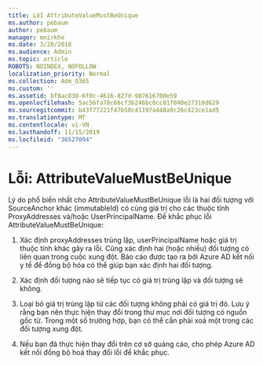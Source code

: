 ```yaml
---
title: Lỗi AttributeValueMustBeUnique
ms.author: pebaum
author: pebaum
manager: mnirkhe
ms.date: 3/20/2018
ms.audience: Admin
ms.topic: article
ROBOTS: NOINDEX, NOFOLLOW
localization_priority: Normal
ms.collection: Adm_O365
ms.custom: ''
ms.assetid: bf8ac830-6f0c-4616-827d-987616700e59
ms.openlocfilehash: 5ac56fa78c66cf3b246bc0cc01f040e27310d629
ms.sourcegitcommit: b43f77221f47b50c41197a448a9c26c423ce1ad5
ms.translationtype: MT
ms.contentlocale: vi-VN
ms.lasthandoff: 11/15/2019
ms.locfileid: "36527094"
---
```

# <a name="error-attributevaluemustbeunique"></a>Lỗi: AttributeValueMustBeUnique

Lý do phổ biến nhất cho AttributeValueMustBeUnique lỗi là hai đối tượng với SourceAnchor khác (immutableId) có cùng giá trị cho các thuộc tính ProxyAddresses và/hoặc UserPrincipalName. Để khắc phục lỗi AttributeValueMustBeUnique:
  
1. Xác định proxyAddresses trùng lặp, userPrincipalName hoặc giá trị thuộc tính khác gây ra lỗi. Cũng xác định hai (hoặc nhiều) đối tượng có liên quan trong cuộc xung đột. Báo cáo được tạo ra bởi Azure AD kết nối y tế để đồng bộ hóa có thể giúp bạn xác định hai đối tượng.
    
2. Xác định đối tượng nào sẽ tiếp tục có giá trị trùng lặp và đối tượng sẽ không.
    
3. Loại bỏ giá trị trùng lặp từ các đối tượng không phải có giá trị đó. Lưu ý rằng bạn nên thực hiện thay đổi trong thư mục nơi đối tượng có nguồn gốc từ. Trong một số trường hợp, bạn có thể cần phải xoá một trong các đối tượng xung đột.
    
4. Nếu bạn đã thực hiện thay đổi trên cơ sở quảng cáo, cho phép Azure AD kết nối đồng bộ hoá thay đổi lỗi để khắc phục.
    

